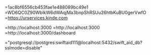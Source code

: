 =1ac8bf6556cb453fae1e488089bc49e1
=WD6QC0Z90WblkW6dWAqjMa3bnpShRSUu26htbKuBU0gerVwfO
=https://urservices.kinde.com

=http://localhost:3000
=http://localhost:3000
=http://localhost:3000/dashboard

="postgresql://postgres:swiftaid111@localhost:5432/swift_aid_db?sslmode=disable"